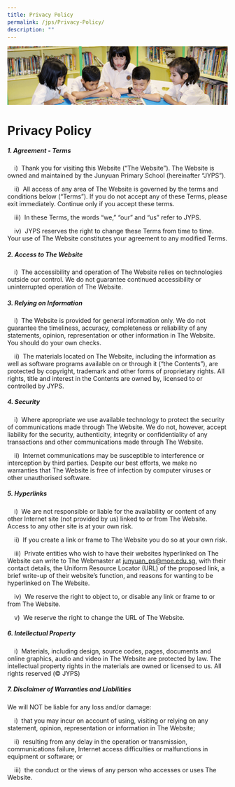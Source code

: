 ```yaml
---
title: Privacy Policy
permalink: /jps/Privacy-Policy/
description: ""
---
```

![](/images/banner.gif)

Privacy Policy
==============

##### **1\. Agreement - Terms**

    i)  Thank you for visiting this Website (“The Website”). The Website is owned and maintained by the Junyuan Primary School (hereinafter “JYPS”).

  

    ii)  All access of any area of The Website is governed by the terms and conditions below (“Terms”). If you do not accept any of these Terms, please exit immediately. Continue only if you accept these terms.

  

    iii)  In these Terms, the words “we,” “our” and “us” refer to JYPS.

  

    iv)  JYPS reserves the right to change these Terms from time to time. Your use of The Website constitutes your agreement to any modified Terms.
		
		
##### **2\. Access to The Website**

    i)  The accessibility and operation of The Website relies on technologies outside our control. We do not guarantee continued accessibility or uninterrupted operation of The Website.
		

##### **3\. Relying on Information**

    i)  The Website is provided for general information only. We do not guarantee the timeliness, accuracy, completeness or reliability of any statements, opinion, representation or other information in The Website. You should do your own checks.

  

    ii)  The materials located on The Website, including the information as well as software programs available on or through it (“the Contents”), are protected by copyright, trademark and other forms of proprietary rights. All rights, title and interest in the Contents are owned by, licensed to or controlled by JYPS.
		
		
##### **4\. Security**

    i)  Where appropriate we use available technology to protect the security of communications made through The Website. We do not, however, accept liability for the security, authenticity, integrity or confidentiality of any transactions and other communications made through The Website.

  

    ii)  Internet communications may be susceptible to interference or interception by third parties. Despite our best efforts, we make no warranties that The Website is free of infection by computer viruses or other unauthorised software.
		
		
##### **5\. Hyperlinks**

    i)  We are not responsible or liable for the availability or content of any other Internet site (not provided by us) linked to or from The Website. Access to any other site is at your own risk.

  

    ii)  If you create a link or frame to The Website you do so at your own risk.

  

    iii)  Private entities who wish to have their websites hyperlinked on The Website can write to The Webmaster at junyuan_ps@moe.edu.sg, with their contact details, the Uniform Resource Locator (URL) of the proposed link, a brief write-up of their website’s function, and reasons for wanting to be hyperlinked on The Website.

  

    iv)  We reserve the right to object to, or disable any link or frame to or from The Website.

  

    v)  We reserve the right to change the URL of The Website.
		

##### **6\. Intellectual Property**

    i)  Materials, including design, source codes, pages, documents and online graphics, audio and video in The Website are protected by law. The intellectual property rights in the materials are owned or licensed to us. All rights reserved (© JYPS)
		
		
##### **7\. Disclaimer of Warranties and Liabilities**

We will NOT be liable for any loss and/or damage:

    i)  that you may incur on account of using, visiting or relying on any statement, opinion, representation or information in The Website;

  

    ii)  resulting from any delay in the operation or transmission, communications failure, Internet access difficulties or malfunctions in equipment or software; or

  

    iii)  the conduct or the views of any person who accesses or uses The Website.